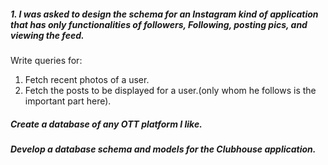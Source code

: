 ##### 1. I was asked to design the schema for an Instagram kind of application that has only functionalities of followers, Following, posting pics, and viewing the feed.
Write queries for: 
1. Fetch recent photos of a user.
2. Fetch the posts to be displayed for a user.(only whom he follows is the important part here).

##### Create a database of any OTT platform I like.

##### Develop a database schema and models for the Clubhouse application.


